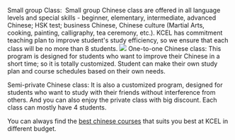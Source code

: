 Small group Class:  Small group Chinese class are offered in all language levels and special skills - beginner, elementary, intermediate, advanced Chinese; HSK test; business Chinese, Chinese culture (Martial Arts, cooking, painting, calligraphy, tea ceremony, etc.). KCEL has commitment teaching plan to improve student's study efficiency, so we ensure that each class will be no more than 8 students.
<img src="https://stat.ameba.jp/user_images/20190329/18/learnchineseinkcel/63/01/j/o0690039014380991144.jpg"/>
One-to-one Chinese class: This program is designed for students who want to improve their Chinese in a short time; so it is totally customized. Student can make their own study plan and course schedules based on their own needs. 

Semi-private Chinese class: It is also a customized program, designed for students who want to study with their friends without interference from others. And you can also enjoy the private class with big discount. Each class can mostly have 4 students.

You can always find the <a href="https://www.learnchineseinkunming.com/chinese-course/"/>best chinese courses</a> that suits you best at KCEL in different budget.
